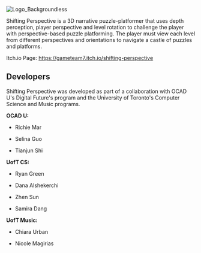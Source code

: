 ![Logo_Backgroundless](https://github.com/fonuxxine/shifting-perspective/assets/38470547/36bd94ed-eb08-4f5b-9238-055262cc4f3a)

Shifting Perspective is a 3D narrative puzzle-platformer that uses depth perception, player perspective and level rotation to challenge the player with perspective-based puzzle platforming. The player must view each level from different perspectives and orientations to navigate a castle of puzzles and platforms.

Itch.io Page: https://gameteam7.itch.io/shifting-perspective 

## Developers
Shifting Perspective was developed as part of a collaboration with OCAD U's Digital Future's program and the University of Toronto's Computer Science and Music programs.

**OCAD U:**
- Richie Mar

- Selina Guo

- Tianjun Shi

**UofT CS:**

- Ryan Green

- Dana Alshekerchi

- Zhen Sun

- Samira Dang

**UofT Music:**

- Chiara Urban

- Nicole Magirias
